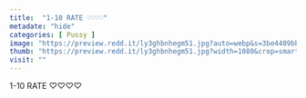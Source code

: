 ```yaml
---
title:  "1-10 RATE ♡♡♡♡"
metadate: "hide"
categories: [ Pussy ]
image: "https://preview.redd.it/ly3ghbnhegm51.jpg?auto=webp&s=3be4409bba599ad8661cdf96dafb088eb5495bd4"
thumb: "https://preview.redd.it/ly3ghbnhegm51.jpg?width=1080&crop=smart&auto=webp&s=9fb5c034ec6fbc1da21f5ecf00fa51f27d9671f2"
visit: ""
---
```

1-10 RATE ♡♡♡♡
